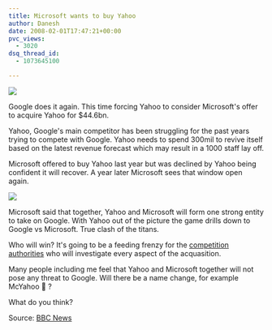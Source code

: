 ```yaml
---
title: Microsoft wants to buy Yahoo
author: Danesh
date: 2008-02-01T17:47:21+00:00
pvc_views:
  - 3020
dsq_thread_id:
  - 1073645100

---
```

![][1]

Google does it again. This time forcing Yahoo to consider Microsoft's offer to acquire Yahoo for $44.6bn.

Yahoo, Google's main competitor has been struggling for the past years trying to compete with Google. Yahoo needs to spend 300mil to revive itself based on the latest revenue forecast which may result in a 1000 staff lay off.

Microsoft offered to buy Yahoo last year but was declined by Yahoo being confident it will recover. A year later Microsoft sees that window open again.<!--more-->

![][2] 

Microsoft said that together, Yahoo and Microsoft will form one strong entity to take on Google. With Yahoo out of the picture the game drills down to Google vs Microsoft. True clash of the titans.

Who will win? It's going to be a feeding frenzy for the [competition authorities][3] who will investigate every aspect of the acquasition.

Many people including me feel that Yahoo and Microsoft together will not pose any threat to Google. Will there be a name change, for example McYahoo 🙂 ?

What do you think?

Source: [BBC News][4]

 [1]: http://img114.imageshack.us/img114/3963/44397651microhoo203blg9.jpg
 [2]: http://img238.imageshack.us/img238/5285/44397676microyahoogra41ll2.gif
 [3]: http://ec.europa.eu/comm/competition/national_authorities/
 [4]: http://news.bbc.co.uk/1/hi/business/7222114.stm#graphic